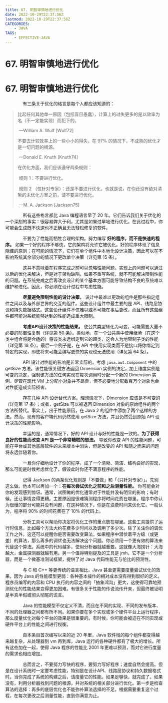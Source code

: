 ```yaml
---
title: 67. 明智审慎地进行优化
date: 2022-10-29T22:37:56Z
lastmod: 2022-10-29T22:37:56Z
CATEGORIES:
    - JAVA
TAGS:
    - EFFECTIVE-JAVA
---
```

# 67. 明智审慎地进行优化

# 67. 明智审慎地进行优化

　　　　有三条关于优化的格言是每个人都应该知道的：

> 比起任何其他单一原因（包括盲目愚蠢），计算上的过失更多的是以效率为名（不一定能实现）而犯下的。
>
> ​                                                                                                                                              —William A. Wulf [Wulf72]
>
> 不要去计较效率上的一些小小的得失，在 97% 的情况下，不成熟的优化才是一切问题的根源。
>
> ​                                                                                                                                             —Donald E. Knuth [Knuth74]
>
> 在优化方面，我们应该遵守两条规则：
>
> ​        规则 1：不要进行优化。
>
> ​        规则 2 （仅针对专家）：还是不要进行优化，也就是说，在你还没有绝对清晰的未优化方案之前，请不要进行优化。
>
> ​                                                                                                                                             —M. A. Jackson [Jackson75]

　　　　所有这些格言都比 Java 编程语言早了 20 年。它们告诉我们关于优化的一个深刻的事实：很容易弊大于利，尤其是如果过早地进行优化。在此过程中，你可能会生成既不快速也不正确且无法轻松修复的软件。

　　　　不要为了性能而牺牲合理的架构。努力编写 **好的程序，而不是快速的程序。** 如果一个好的程序不够快，它的架构将允许它被优化。好的程序体现了信息隐藏的原则：在可能的情况下，它们在单个组件中本地化设计决策，因此可以在不影响系统其余部分的情况下更改单个决策（详见第 15 条）。

　　　　这并不意味着在程序完成之前可以忽略性能问题。实现上的问题可以通过以后的优化来解决，但是对于架构缺陷，如果不重写系统，就不可能解决限制性能的问题。在系统完成之后再改变设计的某个基本方面可能导致结构不良的系统难以维护和进化。因此，你必须在设计过程中考虑性能。

　　　　**尽量避免限制性能的设计决策。** 设计中最难以更改的组件是那些指定组件之间以及与外部世界的交互的组件。这些设计组件中最主要的是 API、线路层协议和持久数据格式。这些设计组件不仅难以或不可能在事后更改，而且所有这些组件都可能对系统能够达到的性能造成重大限制。

　　　　**考虑API设计决策的性能结果。** 使公共类型转化为可变，可能需要大量不必要的防御性复制（详见第 50 条）。类似地，在一个公共类中使用继承（在这个类中组合将是合适的）将该类永远绑定到它的超类，这会人为地限制子类的性能（详见第 18 条）。最后一个例子是，在 API 中使用实现类而不是接口将你绑定到特定的实现，即使将来可能会编写更快的实现也无法使用（详见第 64 条）。

　　　　API 设计对性能的影响是非常实际的。考虑 `java.awt.Component` 中的 getSize 方法。该性能很关键方法返回 Dimension 实例的决定，加上维度实例是可变的决定，强制该方法的任何实现在每次调用时分配一个新的 Dimension 实例。尽管在现代 VM 上分配小对象并不昂贵，但不必要地分配数百万个对象也会对性能造成实际损害。

　　　　存在几种 API 设计替代方案。理想情况下，Dimension 应该是不可变的（详见第 17 条）；或者，getSize 可以被返回 Dimension 对象的原始组件的两个方法所替代。事实上，出于性能原因，在 Java 2 的组件中添加了两个这样的方法。然而，现有的客户端代码仍然使用 getSize 方法，并且仍然受到原始 API 设计决策的性能影响。

　　　　幸运的是，通常情况下，好的 API 设计与好的性能是一致的。**为了获得良好的性能而改变 API 是一个非常糟糕的想法。** 导致你改变 API 的性能问题，可能在平台或其他底层软件的未来版本中消失，但是改变的 API 和随之而来的问题将永远伴随着你。

　　　　一旦你仔细地设计了你的程序，成了一个清晰、简洁、结构良好的实现，那么可能是时候考虑优化了，假设此时你还不满意程序的性能。

　　　　记得 Jackson 的两条优化规则是「不要做」和「（只针对专家）」。先别这么做。他本可以再加一个：**在每次尝试优化之前和之后测量性能。** 你可能会对你的发现感到惊讶。通常，试图做的优化通常对于性能并没有明显的影响；有时候，还让事情变得更糟。主要原因是很难猜测程序将时间花费在哪里。程序中你认为很慢的部分可能并没有问题，在这种情况下，你是在浪费时间来优化它。一般认为，程序将 90% 的时间花费在了 10% 的代码上。

　　　　分析工具可以帮助你决定将优化工作的重点放在哪里。这些工具提供了运行时信息，比如每个方法大约花费多少时间以及调用了多少次。除了关注你的调优工作之外，这还可以提醒你是否需要改变算法。如果程序中潜伏着平方级（或更差）的算法，那么再多的调优也无法解决这个问题。你必须用一个更有效的算法来代替这个算法。系统中的代码越多，使用分析器就越重要。这就像大海捞针：大海越大，金属探测器就越有用。另一个值得特别提及的工具是 jmh，它不是一个分析器，而是一个微基准测试框架，提供了对 Java 代码性能无与伦比的预测性。

　　　　与 C 和 C++ 等更传统的语言相比，Java 甚至更需要度量尝试优化的效果，因为 Java 的性能模型更弱：各种基本操作的相对成本没有得到很好的定义。程序员编写的内容和 CPU 执行的内容之间的「抽象鸿沟」更大，这使得可靠地预测优化的性能结果变得更加困难。有很多关于性能的传说流传开来，但最终被证明是半真半假或彻头彻尾的谎言。

　　　　Java 的性能模型不仅定义不清，而且在不同的实现、不同的发布版本、不同的处理器之间都有所不同。如果你要在多个实现或多个硬件平台上运行程序，那么度量优化对每个平台的效果是很重要的。有时候，你可能会被迫在不同实现或硬件平台上的性能之间进行权衡。

　　　　自本条目首次编写以来的近 20 年里，Java 软件栈的每个组件都变得越来越复杂，从处理器到 vm 再到库，Java 运行的各种硬件都有了极大的增长。所有这些加在一起，使得 Java 程序的性能比 2001 年更难以预测，而对它进行度量的需求也相应增加。

　　　　总而言之，不要努力写快的程序，要努力写好程序；速度自然会提高。但是在设计系统时一定要考虑性能，特别是在设计API、线路层协议和持久数据格式时。当你完成了系统的构建之后，请度量它的性能。如果足够快，就完成了。如果没有，利用分析器找到问题的根源，并对系统的相关部分进行优化。第一步是检查算法的选择：再多的底层优化也不能弥补算法选择的不足。根据需要重复这个过程，在每次更改之后测量性能，直到你满意为止。
